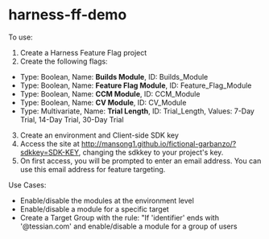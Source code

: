 # harness-ff-demo

To use:

1) Create a Harness Feature Flag project
2) Create the following flags:

- Type: Boolean, Name: **Builds Module**, ID: Builds_Module
- Type: Boolean, Name: **Feature Flag Module**, ID: Feature_Flag_Module
- Type: Boolean, Name: **CCM Module**, ID: CCM_Module
- Type: Boolean, Name: **CV Module**, ID: CV_Module
- Type: Multivariate, Name: **Trial Length**, ID: Trial_Length, Values: 7-Day Trial, 14-Day Trial, 30-Day Trial

3) Create an environment and Client-side SDK key
4) Access the site at http://mansong1.github.io/fictional-garbanzo/?sdkkey=SDK-KEY, changing the sdkkey to your project's key.
5) On first access, you will be prompted to enter an email address. You can use this email address for feature targeting.

Use Cases:

- Enable/disable the modules at the environment level
- Enable/disable a module for a specific target
- Create a Target Group with the rule: "If 'identifier' ends with '@tessian.com' and enable/disable a module for a group of users
